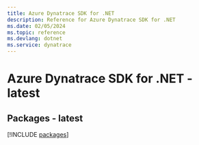 ```yaml
---
title: Azure Dynatrace SDK for .NET
description: Reference for Azure Dynatrace SDK for .NET
ms.date: 02/05/2024
ms.topic: reference
ms.devlang: dotnet
ms.service: dynatrace
---
```

# Azure Dynatrace SDK for .NET - latest
## Packages - latest
[!INCLUDE [packages](dynatrace-index.md)]